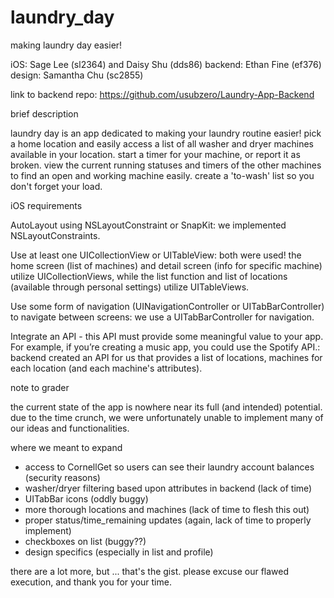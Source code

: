 # laundry_day
making laundry day easier!

iOS: Sage Lee (sl2364) and Daisy Shu (dds86)
backend: Ethan Fine (ef376)
design: Samantha Chu (sc2855)

link to backend repo: https://github.com/usubzero/Laundry-App-Backend

brief description

laundry day is an app dedicated to making your laundry routine easier! pick a home location and easily access a list of all washer and dryer machines available in your location. start a timer for your machine, or report it as broken. view the current running statuses and timers of the other machines to find an open and working machine easily. create a 'to-wash' list so you don't forget your load.

iOS requirements

AutoLayout using NSLayoutConstraint or SnapKit:
  we implemented NSLayoutConstraints.
  
Use at least one UICollectionView or UITableView:
  both were used! the home screen (list of machines) and detail screen (info for specific machine) utilize UICollectionViews, while the list function and list of locations (available through personal settings) utilize UITableViews.
  
Use some form of navigation (UINavigationController or UITabBarController) to navigate between screens:
  we use a UITabBarController for navigation.
  
Integrate an API - this API must provide some meaningful value to your app. For example, if you’re creating a music app, you could use the Spotify API.:
  backend created an API for us that provides a list of locations, machines for each location (and each machine's attributes).
  
note to grader

the current state of the app is nowhere near its full (and intended) potential. due to the time crunch, we were unfortunately unable to implement many of our ideas and functionalities.

where we meant to expand

  - access to CornellGet so users can see their laundry account balances (security reasons)
  - washer/dryer filtering based upon attributes in backend (lack of time)
  - UITabBar icons (oddly buggy)
  - more thorough locations and machines (lack of time to flesh this out)
  - proper status/time_remaining updates (again, lack of time to properly implement)
  - checkboxes on list (buggy??)
  - design specifics (especially in list and profile)
  
there are a lot more, but ... that's the gist. please excuse our flawed execution, and thank you for your time.
